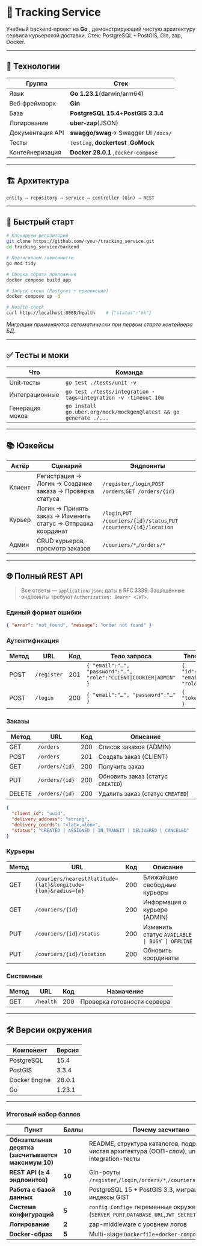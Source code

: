 # 🚚 Tracking Service

Учебный backend‑проект на  **Go** , демонстрирующий чистую архитектуру сервиса курьерской доставки. Стек: PostgreSQL + PostGIS, Gin, zap, Docker.

---

## 🔧 Технологии

| Группа                   | Стек                                            |
| ------------------------------ | --------------------------------------------------- |
| Язык                       | **Go 1.23.1**(darwin/arm64)                   |
| Веб‑фреймворк     | **Gin**                                       |
| База                       | **PostgreSQL 15.4**+**PostGIS 3.3.4**   |
| Логирование         | **uber‑zap**(JSON)                           |
| Документация API   | **swaggo/swag**→ Swagger UI `/docs/`       |
| Тесты                     | `testing`, **dockertest** ,**GoMock** |
| Контейнеризация | **Docker 28.0.1** ,`docker‑compose`        |

---

## 🏗️ Архитектура

```
entity → repository → service → controller (Gin) → REST
```

---

## 🚀 Быстрый старт

```bash
# Клонируем репозиторий
git clone https://github.com/<you>/tracking_service.git
cd tracking_service/backend

# Подтягиваем зависимости
go mod tidy

# Сборка образа приложения
docker compose build app

# Запуск стека (Postgres + приложение)
docker compose up -d

# Health-check
curl http://localhost:8080/health    # {"status":"ok"}
```

*Миграции применяются автоматически при первом старте контейнера БД.*

---

## ✅ Тесты и моки

| Что                        | Команда                                                      |
| ----------------------------- | ------------------------------------------------------------------- |
| Unit‑тесты              | `go test ./tests/unit -v`                                         |
| Интеграционные  | `go test ./tests/integration -tags=integration -v -timeout 10m`   |
| Генерация моков | `go install go.uber.org/mock/mockgen@latest && go generate ./...` |

---

## 📚 Юзкейсы

| Актёр   | Сценарий                                                                                                | Эндпоинты                                                       |
| ------------ | --------------------------------------------------------------------------------------------------------------- | ------------------------------------------------------------------------ |
| Клиент | Регистрация → Логин → Создание заказа → Проверка статуса        | `/register`,`/login`,`POST /orders`,`GET /orders/{id}`           |
| Курьер | Логин → Принять заказ → Изменить статус → Отправка координат | `/login`,`PUT /couriers/{id}/status`,`PUT /couriers/{id}/location` |
| Админ   | CRUD курьеров, просмотр заказов                                                          | `/couriers/*`,`/orders/*`                                            |

---

## 🌐 Полный REST API

> Все ответы — `application/json`; даты в RFC 3339. Защищённые эндпоинты требуют `Authorization: Bearer <JWT>`.

### Единый формат ошибки

```json
{ "error": "not_found", "message": "order not found" }
```

### Аутентификация

| Метод | URL           | Код | Тело запроса                                              | Тело ответа                          |
| ---------- | ------------- | ------ | -------------------------------------------------------------------- | ---------------------------------------------- |
| POST       | `/register` | 201    | `{ "email":"…", "password":"…", "role":"CLIENT\|COURIER\|ADMIN" }` | `{ "id":"uuid", "email":"…", "role":"…" }` |
| POST       | `/login`    | 200    | `{ "email":"…", "password":"…" }`                                | `{ "token":"jwt" }`                          |

### Заказы

| Метод | URL              | Код | Описание                                       |
| ---------- | ---------------- | ------ | ------------------------------------------------------ |
| GET        | `/orders`      | 200    | Список заказов (ADMIN)                    |
| POST       | `/orders`      | 201    | Создать заказ (CLIENT)                     |
| GET        | `/orders/{id}` | 200    | Получить заказ                            |
| PUT        | `/orders/{id}` | 200    | Обновить заказ (статус `CREATED`) |
| DELETE     | `/orders/{id}` | 200    | Удалить заказ (статус `CREATED`)   |

```json
{
  "client_id": "uuid",
  "delivery_address": "string",
  "delivery_coords": "<lat>,<lon>",
  "status": "CREATED | ASSIGNED | IN_TRANSIT | DELIVERED | CANCELED"
}
```

### Курьеры

| Метод | URL                                                             | Код | Описание                                             |
| ---------- | --------------------------------------------------------------- | ------ | ------------------------------------------------------------ |
| GET        | `/couriers/nearest?latitude={lat}&longitude={lon}&radius={m}` | 200    | Ближайшие свободные курьеры         |
| GET        | `/couriers/{id}`                                              | 200    | Информация о курьере (ADMIN)               |
| PUT        | `/couriers/{id}/status`                                       | 200    | Изменить статус `AVAILABLE \| BUSY \| OFFLINE` |
| PUT        | `/couriers/{id}/location`                                     | 200    | Обновить координаты                        |

### Системные

| Метод | URL         | Код | Назначение                                 |
| ---------- | ----------- | ------ | ---------------------------------------------------- |
| GET        | `/health` | 200    | Проверка готовности сервера |

---

## 🛠️ Версии окружения

| Компонент | Версия |
| ------------------ | ------------ |
| PostgreSQL         | 15.4         |
| PostGIS            | 3.3.4        |
| Docker Engine      | 28.0.1       |
| Go                 | 1.23.1       |

---



### Итоговый набор баллов 

| Пункт                                                                                         | Баллы   | Почему засчитано                                                                                                                                  |
| -------------------------------------------------------------------------------------------------- | ------------ | ---------------------------------------------------------------------------------------------------------------------------------------------------------------- |
| **Обязательная десятка (засчитывается максимум 10)** | **10** | README, структура каталогов, подробная дока, чистая архитектура (ООП-слои), unit + integration-тесты |
| **REST API (≥ 4 эндпоинтов)**                                                     | **10** | Gin-роуты `/register`,`/login`,`/orders/*`,`/couriers/*`                                                                                            |
| **Работа с базой данных**                                                  | **10** | PostgreSQL 15 + PostGIS 3.3, миграции, индексы GIST                                                                                               |
| **Система конфигураций**                                                  | **5**  | `config.Config`+ переменные окружения (`SERVER_PORT`,`DATABASE_URL`,`JWT_SECRET`,`LOG_LEVEL`…)                                     |
| **Логирование**                                                                   | **2**  | zap-middleware c уровнем логов                                                                                                                       |
| **Docker-образ**                                                                        | **5**  | Multi-stage `Dockerfile`+`docker-compose.yml`                                                                                                                |

